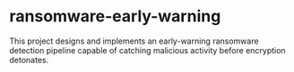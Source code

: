 # ransomware-early-warning
This project designs and implements an early-warning ransomware detection pipeline capable of catching malicious activity before encryption detonates. 

